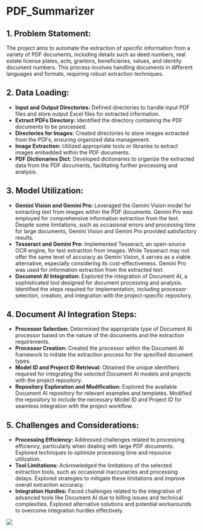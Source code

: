# PDF_Summarizer

## 1. **Problem Statement:**

The project aims to automate the extraction of specific information from a variety of PDF documents, including details such as deed numbers, real estate license plates, acts, grantors, beneficiaries, values, and identity document numbers. This process involves handling documents in different languages and formats, requiring robust extraction techniques.

## 2. **Data Loading:**
   - **Input and Output Directories:** Defined directories to handle input PDF files and store output Excel files for extracted information.
   - **Extract PDFs Directory:** Identified the directory containing the PDF documents to be processed.
   - **Directories for Images:** Created directories to store images extracted from the PDFs, ensuring organized data management.
   - **Image Extraction:** Utilized appropriate tools or libraries to extract images embedded within the PDF documents.
   - **PDF Dictionaries Dict:** Developed dictionaries to organize the extracted data from the PDF documents, facilitating further processing and analysis.

## 3. **Model Utilization:**
   - **Gemini Vision and Gemini Pro:** Leveraged the Gemini Vision model for extracting text from images within the PDF documents. Gemini Pro was employed for comprehensive information extraction from the text. Despite some limitations, such as occasional errors and processing time for large documents, Gemini Vision and Gemini Pro provided satisfactory results.
   - **Tesseract and Gemini Pro:** Implemented Tesseract, an open-source OCR engine, for text extraction from images. While Tesseract may not offer the same level of accuracy as Gemini Vision, it serves as a viable alternative, especially considering its cost-effectiveness. Gemini Pro was used for information extraction from the extracted text.
   - **Document AI Integration:** Explored the integration of Document AI, a sophisticated tool designed for document processing and analysis. Identified the steps required for implementation, including processor selection, creation, and integration with the project-specific repository.

## 4. **Document AI Integration Steps:**
   - **Processor Selection:** Determined the appropriate type of Document AI processor based on the nature of the documents and the extraction requirements.
   - **Processor Creation:** Created the processor within the Document AI framework to initiate the extraction process for the specified document types.
   - **Model ID and Project ID Retrieval:** Obtained the unique identifiers required for integrating the selected Document AI models and projects with the project repository.
   - **Repository Exploration and Modification:** Explored the available Document AI repository for relevant examples and templates. Modified the repository to include the necessary Model ID and Project ID for seamless integration with the project workflow.

## 5. **Challenges and Considerations:**
   - **Processing Efficiency:** Addressed challenges related to processing efficiency, particularly when dealing with large PDF documents. Explored techniques to optimize processing time and resource utilization.
   - **Tool Limitations:** Acknowledged the limitations of the selected extraction tools, such as occasional inaccuracies and processing delays. Explored strategies to mitigate these limitations and improve overall extraction accuracy.
   - **Integration Hurdles:** Faced challenges related to the integration of advanced tools like Document AI due to billing issues and technical complexities. Explored alternative solutions and potential workarounds to overcome integration hurdles effectively.

![](https://images.ctfassets.net/7xchb4r9mgls/2Hi5vNfDfihFMkCutRHg4m/3096ea435408f94ffc6ed0f3919b2ae1/Header_02.png)
